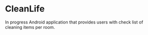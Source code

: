 # CleanLife
In progress Android application that provides users with check list of cleaning items per room.
